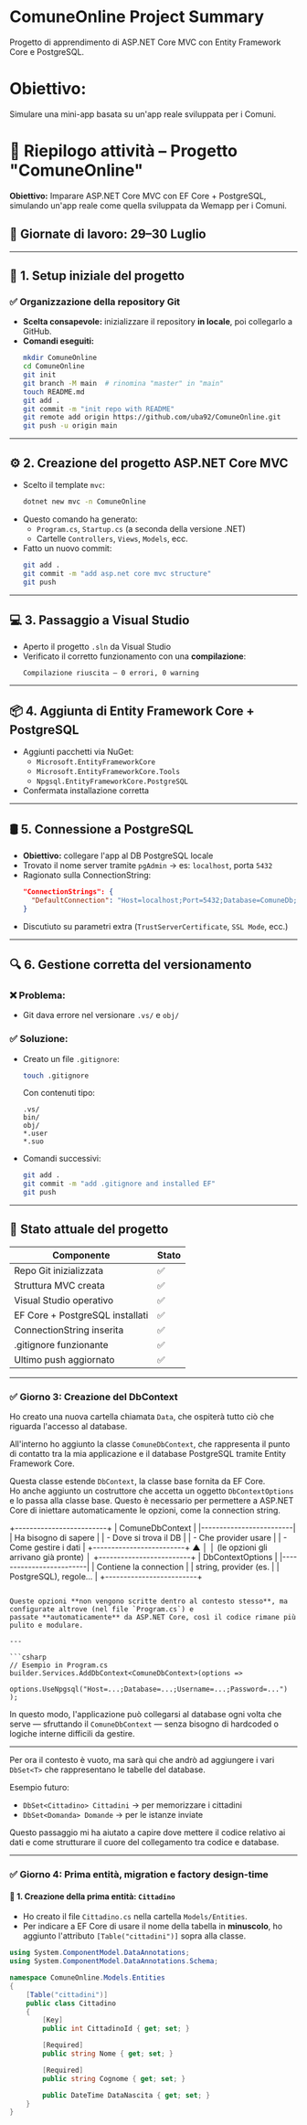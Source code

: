 ﻿# ComuneOnline Project Summary
Progetto di apprendimento di ASP.NET Core MVC con Entity Framework Core e PostgreSQL.
# Obiettivo:
Simulare una mini-app basata su un'app reale sviluppata per i Comuni.

# 🧾 Riepilogo attività – Progetto "ComuneOnline"  
**Obiettivo:** Imparare ASP.NET Core MVC con EF Core + PostgreSQL, simulando un'app reale come quella sviluppata da Wemapp per i Comuni.

## 📅 Giornate di lavoro: 29–30 Luglio

---

## 🧱 1. Setup iniziale del progetto

### ✅ Organizzazione della repository Git
- **Scelta consapevole:** inizializzare il repository **in locale**, poi collegarlo a GitHub.
- **Comandi eseguiti:**
  ```bash
  mkdir ComuneOnline
  cd ComuneOnline
  git init
  git branch -M main  # rinomina "master" in "main"
  touch README.md
  git add .
  git commit -m "init repo with README"
  git remote add origin https://github.com/uba92/ComuneOnline.git
  git push -u origin main
  ```

---

## ⚙️ 2. Creazione del progetto ASP.NET Core MVC

- Scelto il template `mvc`:
  ```bash
  dotnet new mvc -n ComuneOnline
  ```
- Questo comando ha generato:
  - `Program.cs`, `Startup.cs` (a seconda della versione .NET)
  - Cartelle `Controllers`, `Views`, `Models`, ecc.
- Fatto un nuovo commit:
  ```bash
  git add .
  git commit -m "add asp.net core mvc structure"
  git push
  ```

---

## 💻 3. Passaggio a Visual Studio

- Aperto il progetto `.sln` da Visual Studio
- Verificato il corretto funzionamento con una **compilazione**:
  ```
  Compilazione riuscita – 0 errori, 0 warning
  ```

---

## 📦 4. Aggiunta di Entity Framework Core + PostgreSQL

- Aggiunti pacchetti via NuGet:
  - `Microsoft.EntityFrameworkCore`
  - `Microsoft.EntityFrameworkCore.Tools`
  - `Npgsql.EntityFrameworkCore.PostgreSQL`
- Confermata installazione corretta

---

## 🛢️ 5. Connessione a PostgreSQL

- **Obiettivo:** collegare l'app al DB PostgreSQL locale
- Trovato il nome server tramite `pgAdmin` → es: `localhost`, porta `5432`
- Ragionato sulla ConnectionString:
  ```json
  "ConnectionStrings": {
    "DefaultConnection": "Host=localhost;Port=5432;Database=ComuneDb;Username=postgres;Password=tuapassword"
  }
  ```
- Discutiuto su parametri extra (`TrustServerCertificate`, `SSL Mode`, ecc.)

---

## 🔍 6. Gestione corretta del versionamento

### ❌ Problema:
- Git dava errore nel versionare `.vs/` e `obj/`

### ✅ Soluzione:
- Creato un file `.gitignore`:
  ```bash
  touch .gitignore
  ```
  Con contenuti tipo:
  ```
  .vs/
  bin/
  obj/
  *.user
  *.suo
  ```

- Comandi successivi:
  ```bash
  git add .
  git commit -m "add .gitignore and installed EF"
  git push
  ```

---

## 🚦 Stato attuale del progetto

| Componente                      | Stato    |
|--------------------------------|----------|
| Repo Git inizializzata         | ✅        |
| Struttura MVC creata           | ✅        |
| Visual Studio operativo        | ✅        |
| EF Core + PostgreSQL installati| ✅        |
| ConnectionString inserita      | ✅        |
| .gitignore funzionante         | ✅        |
| Ultimo push aggiornato         | ✅        |

---

### ✅ Giorno 3: Creazione del DbContext

Ho creato una nuova cartella chiamata `Data`, che ospiterà tutto ciò che riguarda l'accesso al database.

All'interno ho aggiunto la classe `ComuneDbContext`, che rappresenta il punto di contatto tra la mia applicazione e il database
PostgreSQL tramite Entity Framework Core.

Questa classe estende `DbContext`, la classe base fornita da EF Core.  
Ho anche aggiunto un costruttore che accetta un oggetto `DbContextOptions` e lo passa alla classe base. 
Questo è necessario per permettere a ASP.NET Core di iniettare automaticamente le opzioni, come la connection string.

+-------------------------+
|      ComuneDbContext    |
|-------------------------|
|  Ha bisogno di sapere   |
|  - Dove si trova il DB  |
|  - Che provider usare   |
|  - Come gestire i dati  |
+-------------------------+
           ▲
           │
           │  (le opzioni gli arrivano già pronte)
           │
+-------------------------+
|   DbContextOptions      |
|-------------------------|
|  Contiene la connection |
|  string, provider (es.  |
|  PostgreSQL), regole... |
+-------------------------+
```

Queste opzioni **non vengono scritte dentro al contesto stesso**, ma configurate altrove (nel file `Program.cs`) e 
passate **automaticamente** da ASP.NET Core, così il codice rimane più pulito e modulare.

---

```csharp
// Esempio in Program.cs
builder.Services.AddDbContext<ComuneDbContext>(options =>
    options.UseNpgsql("Host=...;Database=...;Username=...;Password=...")
);
```

In questo modo, l'applicazione può collegarsi al database ogni volta che serve — sfruttando il `ComuneDbContext` — 
senza bisogno di hardcoded o logiche interne difficili da gestire.

---

Per ora il contesto è vuoto, ma sarà qui che andrò ad aggiungere i vari `DbSet<T>` che rappresentano le tabelle del database.

Esempio futuro:
- `DbSet<Cittadino> Cittadini` → per memorizzare i cittadini
- `DbSet<Domanda> Domande` → per le istanze inviate

Questo passaggio mi ha aiutato a capire dove mettere il codice relativo ai dati e come strutturare il cuore 
del collegamento tra codice e database.

---

### ✅ Giorno 4: Prima entità, migration e factory design-time

#### 🔸 1. Creazione della prima entità: `Cittadino`

- Ho creato il file `Cittadino.cs` nella cartella `Models/Entities`.
- Per indicare a EF Core di usare il nome della tabella in **minuscolo**, ho aggiunto l'attributo `[Table("cittadini")]` sopra alla classe.

```csharp
using System.ComponentModel.DataAnnotations;
using System.ComponentModel.DataAnnotations.Schema;

namespace ComuneOnline.Models.Entities
{
    [Table("cittadini")]
    public class Cittadino
    {
        [Key]
        public int CittadinoId { get; set; }

        [Required]
        public string Nome { get; set; }

        [Required]
        public string Cognome { get; set; }

        public DateTime DataNascita { get; set; }
    }
}
